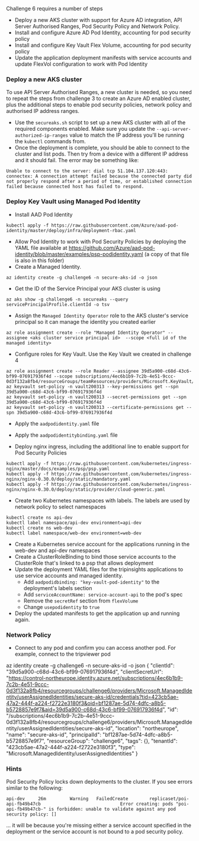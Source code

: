 Challenge 6 requires a number of steps
* Deploy a new AKS cluster with support for Azure AD integration, API Server Authorised Ranges, Pod Security Policy and Network Policy.
* Install and configure Azure AD Pod Identity, accounting for pod security policy
* Install and configure Key Vault Flex Volume, accounting for pod security policy
* Update the application deployment manifests with service accounts and update FlexVol configuration to work with Pod Identity

### Deploy a new AKS cluster
To use API Server Authorised Ranges, a new cluster is needed, so you need to repeat the steps from challenge 3 to create an Azure AD enabled cluster, plus the additional steps to enable pod security policies, network policy and authorised IP address ranges.

* Use the ```secureaks.sh``` script to set up a new AKS cluster with all of the required components enabled. Make sure you update the ```--api-server-authorized-ip-ranges``` value to match the IP address you'll be running the ```kubectl``` commands from.
* Once the deployment is complete, you should be able to connect to the cluster and list pods. Then try from a device with a different IP address and it should fail. The error may be something like:
```
Unable to connect to the server: dial tcp 51.104.137.120:443: connectex: A connection attempt failed because the connected party did not properly respond after a period of time, or established connection failed because connected host has failed to respond.
```
### Deploy Key Vault using Managed Pod Identity
* Install AAD Pod Identity
```
kubectl apply -f https://raw.githubusercontent.com/Azure/aad-pod-identity/master/deploy/infra/deployment-rbac.yaml
```
* Allow Pod Identity to work with Pod Security Policies by deploying the YAML file available at https://github.com/Azure/aad-pod-identity/blob/master/examples/psp-podidentity.yaml (a copy of that file is also in this folder)
* Create a Managed Identity.
```
az identity create -g challenge6 -n secure-aks-id -o json
```
* Get the ID of the Service Principal your AKS cluster is using
```
az aks show -g challenge6 -n secureaks --query servicePrincipalProfile.clientId -o tsv
```
* Assign the ```Managed Identity Operator``` role to the AKS cluster's service principal so it can manage the identity you created earlier
```
az role assignment create --role "Managed Identity Operator" --assignee <aks cluster service principal id>  --scope <full id of the managed identity>
```
* Configure roles for Key Vault. Use the Key Vault we created in challenge 4
```
az role assignment create --role Reader --assignee 39d5a900-c68d-43c6-bf99-076917936f4d --scope subscriptions/4ec6b1b9-7c2b-4e51-9ccc-0d3f132a8fb4/resourceGroups/teamResources/providers/Microsoft.KeyVault/vaults/vault200313
az keyvault set-policy -n vault200313 --key-permissions get --spn 39d5a900-c68d-43c6-bf99-076917936f4d
az keyvault set-policy -n vault200313 --secret-permissions get --spn 39d5a900-c68d-43c6-bf99-076917936f4d
az keyvault set-policy -n vault200313 --certificate-permissions get --spn 39d5a900-c68d-43c6-bf99-076917936f4d
```
* Apply the ```aadpodidentity.yaml``` file
* Apply the ```aadpodidentitybinding.yaml``` file

* Deploy nginx ingress, including the additional line to enable support for Pod Security Policies
```
kubectl apply -f https://raw.githubusercontent.com/kubernetes/ingress-nginx/master/docs/examples/psp/psp.yaml
kubectl apply -f https://raw.githubusercontent.com/kubernetes/ingress-nginx/nginx-0.30.0/deploy/static/mandatory.yaml
kubectl apply -f https://raw.githubusercontent.com/kubernetes/ingress-nginx/nginx-0.30.0/deploy/static/provider/cloud-generic.yaml
```

* Create two Kubernetes namespaces with labels. The labels are used by network policy to select namespaces
```
kubectl create ns api-dev
kubectl label namespace/api-dev environment=api-dev
kubectl create ns web-dev
kubectl label namespace/web-dev environment=web-dev
```
* Create a Kubernetes service account for the applications running in the web-dev and api-dev namespaces
* Create a ClusterRoleBinding to bind those service accounts to the ClusterRole that's linked to a psp that allows deployment
* Update the deployment YAML files for the tripinsights applications to use service accounts and managed identity.
  * Add ```aadpodidbinding: "key-vault-pod-identity"``` to the deployment's labels section
  * Add ```serviceAccountName: service-account-api``` to the pod's spec
  * Remove the ```secretRef``` section from ```flexVolume```
  * Change ```usepodidentity``` to ```true```
* Deploy the updated manifests to get the application up and running again. 

### Network Policy

* Connect to any pod and confirm you can access another pod. For example, connect to the tripviewer pod 

 az identity create -g challenge6 -n secure-aks-id -o json
{
  "clientId": "39d5a900-c68d-43c6-bf99-076917936f4d",
  "clientSecretUrl": "https://control-northeurope.identity.azure.net/subscriptions/4ec6b1b9-7c2b-4e51-9ccc-0d3f132a8fb4/resourcegroups/challenge6/providers/Microsoft.ManagedIdentity/userAssignedIdentities/secure-aks-id/credentials?tid=423cb5ae-47a2-444f-a224-f2722e3180f3&oid=bf1287ae-5d74-4dfc-a8b5-b5728857e9f7&aid=39d5a900-c68d-43c6-bf99-076917936f4d",
  "id": "/subscriptions/4ec6b1b9-7c2b-4e51-9ccc-0d3f132a8fb4/resourcegroups/challenge6/providers/Microsoft.ManagedIdentity/userAssignedIdentities/secure-aks-id",
  "location": "northeurope",
  "name": "secure-aks-id",
  "principalId": "bf1287ae-5d74-4dfc-a8b5-b5728857e9f7",
  "resourceGroup": "challenge6",
  "tags": {},
  "tenantId": "423cb5ae-47a2-444f-a224-f2722e3180f3",
  "type": "Microsoft.ManagedIdentity/userAssignedIdentities"
}

### Hints
Pod Security Policy locks down deployments to the cluster. If you see errors similar to the following:
```
api-dev     26m         Warning   FailedCreate        replicaset/poi-api-fb49b47cb                              Error creating: pods "poi-api-fb49b47cb-" is forbidden: unable to validate against any pod security policy: []
```
... it will be because you're missing either a service account specified in the deployment or the service account is not bound to a pod security policy.
